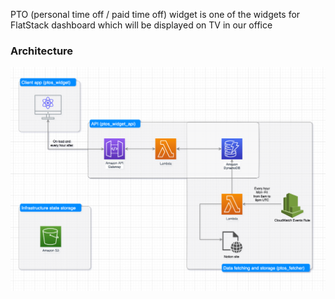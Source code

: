 
PTO (personal time off / paid time off) widget is one of the widgets for FlatStack dashboard which will be displayed on TV in our office

### Architecture

![architecture](architecture.png)
